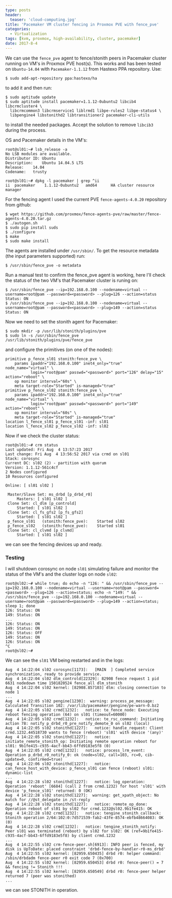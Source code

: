 ```yaml
---
type: posts
header:
  teaser: 'cloud-computing.jpg'
title: 'Pacemaker VM cluster fencing in Proxmox PVE with fence_pve'
categories: 
  - Virtualization
tags: [kvm, proxmox, high-availability, cluster, pacemaker]
date: 2017-8-4
---
```


We can use the `fence_pve` agent to fence/stonith peers in Pacemaker cluster running on VM's in Proxmox PVE host(s). This works and has been tested on `Ubuntu-14.04` with `Pacemaker-1.1.12` from Hastexo PPA repository. Use:

```
$ sudo add-apt-repository ppa:hastexo/ha
```

to add it and then run:

```
$ sudo aptitude update
$ sudo aptitude install pacemaker=1.1.12-0ubuntu2 libcib4 libcrmcluster4 \
  libcrmcommon3 libcrmservice1 liblrmd1 libpe-rules2 libpe-status4 \
  libpengine4 libstonithd2 libtransitioner2 pacemaker-cli-utils
```

to install the needed packages. Accept the solution to remove `libcib3` during the process.

OS and Pacemaker details in the VM's:

```
root@sl01:~# lsb_release -a
No LSB modules are available.
Distributor ID: Ubuntu
Description:    Ubuntu 14.04.5 LTS
Release:    14.04
Codename:   trusty

root@sl01:~# dpkg -l pacemaker | grep ^ii
ii  pacemaker    1.1.12-0ubuntu2   amd64      HA cluster resource manager
```

For the fencing agent I used the current PVE `fence-agents-4.0.20` repository from github:

```
$ wget https://github.com/proxmox/fence-agents-pve/raw/master/fence-agents-4.0.20.tar.gz
$ ./autogen.sh 
$ sudo pip install suds
$ ./configure 
$ make
$ sudo make install
```

The agents are installed under `/usr/sbin/`. To get the resource metadata (the input parameters supported) run:

```
$ /usr/sbin/fence_pve -o metadata
```

Run a manual test to confirm the fence_pve agent is working, here I'll check the status of the two VM's that Pacemaker cluster is runing on:

```
$ /usr/sbin/fence_pve --ip=192.168.0.100 --nodename=virtual --username=root@pam --password=<password> --plug=126 --action=status
Status: ON
$ /usr/sbin/fence_pve --ip=192.168.0.100 --nodename=virtual --username=root@pam --password=<password> --plug=149 --action=status
Status: ON
```

Now we need to set the stonith agent for Pacemaker:

```
$ sudo mkdir -p /usr/lib/stonith/plugins/pve
$ sudo ln -s /usr/sbin/fence_pve /usr/lib/stonith/plugins/pve/fence_pve
```

and configure the primitives (on one of the nodes):

```
primitive p_fence_sl01 stonith:fence_pve \
    params ipaddr="192.168.0.100" inet4_only="true" node_name="virtual" \
           login="root@pam" passwd="<password>" port="126" delay="15" action="reboot" \
    op monitor interval="60s" \
    meta target-role="Started" is-managed="true"
primitive p_fence_sl02 stonith:fence_pve \
    params ipaddr="192.168.0.100" inet4_only="true" node_name="virtual" \
           login="root@pam" passwd="<password>" port="149" action="reboot" \
    op monitor interval="60s" \
    meta target-role="Started" is-managed="true"
location l_fence_sl01 p_fence_sl01 -inf: sl01
location l_fence_sl02 p_fence_sl02 -inf: sl02
```

Now if we check the cluster status:

```
root@sl01:~# crm status
Last updated: Fri Aug  4 13:57:23 2017
Last change: Fri Aug  4 13:56:52 2017 via crmd on sl01
Stack: corosync
Current DC: sl02 (2) - partition with quorum
Version: 1.1.12-561c4cf
2 Nodes configured
10 Resources configured

Online: [ sl01 sl02 ]

 Master/Slave Set: ms_drbd [p_drbd_r0]
     Masters: [ sl01 sl02 ]
 Clone Set: cl_dlm [p_controld]
     Started: [ sl01 sl02 ]
 Clone Set: cl_fs_gfs2 [p_fs_gfs2]
     Started: [ sl01 sl02 ]
 p_fence_sl01   (stonith:fence_pve):    Started sl02 
 p_fence_sl02   (stonith:fence_pve):    Started sl01 
 Clone Set: cl_clvmd [p_clvmd]
     Started: [ sl01 sl02 ]
```

we can see the fencing devices up and ready.

### Testing

I will shutdown corosync on node `sl01` simulating failure and monitor the status of the VM's and the cluster logs on node `sl02`:

```
root@sl02:~# while true; do echo -n "126: " && /usr/sbin/fence_pve --ip=192.168.0.100 --nodename=virtual --username=root@pam --password=<password> --plug=126 --action=status; echo -n "149: " && /usr/sbin/fence_pve --ip=192.168.0.100 --nodename=virtual --username=root@pam --password=<password> --plug=149 --action=status; sleep 1; done
126: Status: ON
149: Status: ON
...
126: Status: ON
149: Status: ON
126: Status: OFF
149: Status: ON
126: Status: ON
^C
root@sl02:~#
```

We can see the `sl01` VM being restarted and in the logs:

```
Aug  4 14:22:04 sl02 corosync[1173]:   [MAIN  ] Completed service synchronization, ready to provide service.
Aug  4 14:22:04 sl02 dlm_controld[22329]: 82908 fence request 1 pid 6631 nodedown time 1501820524 fence_all dlm_stonith
Aug  4 14:22:04 sl02 kernel: [82908.857103] dlm: closing connection to node 1
...
Aug  4 14:22:05 sl02 pengine[1230]:  warning: process_pe_message: Calculated Transition 102: /var/lib/pacemaker/pengine/pe-warn-0.bz2
Aug  4 14:22:05 sl02 crmd[1232]:   notice: te_fence_node: Executing reboot fencing operation (64) on sl01 (timeout=60000)
Aug  4 14:22:05 sl02 crmd[1232]:   notice: te_rsc_command: Initiating action 78: notify p_drbd_r0_pre_notify_demote_0 on sl02 (local)
Aug  4 14:22:05 sl02 stonithd[1227]:   notice: handle_request: Client crmd.1232.44518730 wants to fence (reboot) 'sl01' with device '(any)'
Aug  4 14:22:05 sl02 stonithd[1227]:   notice: initiate_remote_stonith_op: Initiating remote operation reboot for sl01: 9b1fe415-c935-4acf-bb43-6ffd9183e5f8 (0)
Aug  4 14:22:05 sl02 crmd[1232]:   notice: process_lrm_event: Operation p_drbd_r0_notify_0: ok (node=sl02, call=103, rc=0, cib-update=0, confirmed=true)
Aug  4 14:22:06 sl02 stonithd[1227]:   notice: can_fence_host_with_device: p_fence_sl01 can fence (reboot) sl01: dynamic-list
...
Aug  4 14:22:28 sl02 stonithd[1227]:   notice: log_operation: Operation 'reboot' [6684] (call 2 from crmd.1232) for host 'sl01' with device 'p_fence_sl01' returned: 0 (OK)
Aug  4 14:22:28 sl02 stonithd[1227]:  warning: get_xpath_object: No match for //@st_delegate in /st-reply
Aug  4 14:22:28 sl02 stonithd[1227]:   notice: remote_op_done: Operation reboot of sl01 by sl02 for crmd.1232@sl02.9b1fe415: OK
Aug  4 14:22:28 sl02 crmd[1232]:   notice: tengine_stonith_callback: Stonith operation 2/64:102:0:7d571539-fab2-43fe-8574-ebfb48664083: OK (0)
Aug  4 14:22:28 sl02 crmd[1232]:   notice: tengine_stonith_notify: Peer sl01 was terminated (reboot) by sl02 for sl02: OK (ref=9b1fe415-c935-4acf-bb43-6ffd9183e5f8) by client crmd.1232
...
Aug  4 14:22:55 sl02 crm-fence-peer.sh[6913]: INFO peer is fenced, my disk is UpToDate: placed constraint 'drbd-fence-by-handler-r0-ms_drbd'
Aug  4 14:22:55 sl02 kernel: [82959.650435] drbd r0: helper command: /sbin/drbdadm fence-peer r0 exit code 7 (0x700)
Aug  4 14:22:55 sl02 kernel: [82959.650453] drbd r0: fence-peer() = 7 && fencing != Stonith !!!
Aug  4 14:22:55 sl02 kernel: [82959.650549] drbd r0: fence-peer helper returned 7 (peer was stonithed)
...
```

we can see STONITH in operation.
